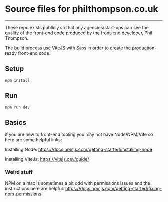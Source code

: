 # Source files for philthompson.co.uk

---

These repo exists publicly so that any agencies/start-ups can see the quality of the front-end code produced by the front-end developer, Phil Thompson.

The build process use ViteJS with Sass in order to create the production-ready front-end code.

## Setup

```console
npm install

```

## Run

```
npm run dev
```

## Basics

if you are new to front-end tooling you may not have Node/NPM/Vite so here are some helpful links:

Installing Node:
https://docs.npmjs.com/getting-started/installing-node

Installing ViteJs:
https://vitejs.dev/guide/

### Weird stuff

NPM on a mac is sometimes a bit odd with permissions issues and the instructions here are helpful:
https://docs.npmjs.com/getting-started/fixing-npm-permissions
